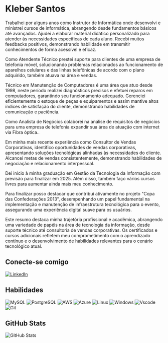 # Kleber Santos
Trabalhei por alguns anos como Instrutor de Informática onde desenvolvi e ministrei cursos de informática, abrangendo desde fundamentos básicos até avançados.
Ajudei a elaborar material didático personalizado para atender às necessidades específicas de cada aluno.
Recebi muitos feedbacks positivos, demonstrando habilidade em transmitir conhecimentos de forma acessível e eficaz.

Como Atendente Técnico prestei suporte para clientes de uma empresa de telefonia móvel, solucionando problemas relacionados ao funcionamento de aparelhos celulares e das linhas telefônicas de acordo com o plano adquirido, também atuava na área e vendas.

Técnico em Manutenção de Computadores é uma área que atuo desde 1998, neste período realizei diagnósticos precisos e efetuei reparos em computadores, garantindo seu funcionamento adequado.
Gerenciei eficientemente o estoque de peças e equipamentos e assim mantive altos índices de satisfação do cliente, demonstrando habilidades de comunicação e paciência.

Como Analista de Negócios colaborei na análise de requisitos de negócios para uma empresa de telefonia expandir sua área de atuação com internet via Fibra óptica..

Em minha mais recente experiência como Consultor de Vendas Corporativas, identifico oportunidades de vendas corporativas, apresentando soluções tecnológicas alinhadas às necessidades do cliente.
Alcancei metas de vendas consistentemente, demonstrando habilidades de negociação e relacionamento interpessoal.

Dei início à minha graduação em Gestão da Tecnologia da Informação com previsão para finalizar em 2025. Além disso, também faço vários cursos livres para aumentar ainda mais meu conhecimento.

Para finalizar posso destacar que contribuí ativamente no projeto "Copa das Confederações 2013", desempenhando um papel fundamental na implementação e manutenção de infraestrutura tecnológica para o evento, assegurando uma experiência digital suave para os usuários.

Este resumo destaca minha trajetória profissional e acadêmica, abrangendo uma variedade de papéis na área de tecnologia da informação, desde suporte técnico até consultoria de vendas corporativas. Os certificados e cursos adicionais refletem meu comprometimento com o aprendizado contínuo e o desenvolvimento de habilidades relevantes para o cenário tecnológico atual.
## Conecte-se comigo
[![LinkedIn](https://img.shields.io/badge/LinkedIn-0077B5?style=for-the-badge&logo=linkedin&logoColor=white)](https://www.linkedin.com/in/kleber-alamr/)

## Habilidades
![MySQL](https://img.shields.io/badge/MySQL-00000F?style=for-the-badge&logo=mysql&logoColor=white)
![PostgreSQL](https://img.shields.io/badge/PostgreSQL-000?style=for-the-badge&logo=postgresql)
![AWS](https://img.shields.io/badge/AWS-000.svg?style=for-the-badge&logo=amazon-aws&logoColor=white)
![Azure](https://img.shields.io/badge/Azure-blue?style=for-the-badge&logo=microsoft%20azure&logoColor=blue&labelColor=FFFFFF&link=https%3A%2F%2Fimages.app.goo.gl%2FK7PN1jYJd57x4q7A8)
![Linux](https://img.shields.io/badge/Linux-000?style=for-the-badge&logo=linux&logoColor=FCC624)
![Windows](https://img.shields.io/badge/Windows-000?style=for-the-badge&logo=windows&logoColor=2CA5E0)
![Vscode](https://img.shields.io/badge/Vscode-007ACC?style=for-the-badge&logo=visual-studio-code&logoColor=white)
![Git](https://img.shields.io/badge/GIT-E44C30?style=for-the-badge&logo=git&logoColor=white)

## GitHub Stats
![GitHub Stats](https://github-readme-stats.vercel.app/api?username=kleberwsantos&theme=transparent&bg_color=000&border_color=30A3DC&show_icons=true&icon_color=30A3DC&title_color=E94D5F&text_color=FFF)


